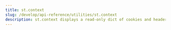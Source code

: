 ```yaml
---
title: st.context
slug: /develop/api-reference/utilities/st.context
description: st.context displays a read-only dict of cookies and headers
---
```


<Autofunction function="streamlit.context" />

<Autofunction function="context.cookies" />

<Autofunction function="context.headers" />
